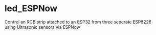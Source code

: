 # led_ESPNow
Control an RGB strip attached to an ESP32 from three seperate ESP8226 using Ultrasonic sensors via ESPNow
